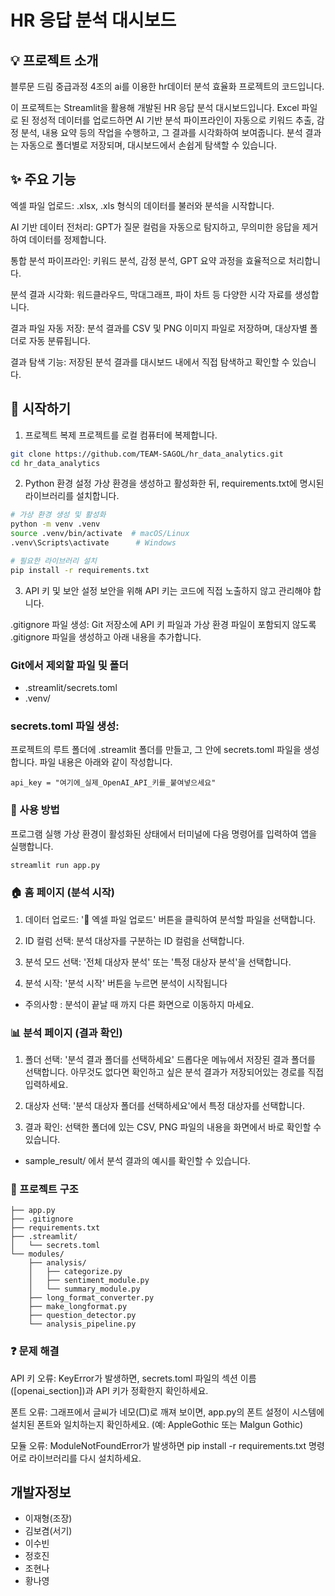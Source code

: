 HR 응답 분석 대시보드
======================

## 💡 프로젝트 소개
블루문 드림 중급과정 4조의 ai를 이용한 hr데이터 분석 효율화 프로젝트의 코드입니다. 

이 프로젝트는 Streamlit을 활용해 개발된 HR 응답 분석 대시보드입니다. Excel 파일로 된 정성적 데이터를 업로드하면 AI 기반 분석 파이프라인이 자동으로 키워드 추출, 감정 분석, 내용 요약 등의 작업을 수행하고, 그 결과를 시각화하여 보여줍니다. 분석 결과는 자동으로 폴더별로 저장되며, 대시보드에서 손쉽게 탐색할 수 있습니다.

## ✨ 주요 기능
엑셀 파일 업로드: .xlsx, .xls 형식의 데이터를 불러와 분석을 시작합니다.

AI 기반 데이터 전처리: GPT가 질문 컬럼을 자동으로 탐지하고, 무의미한 응답을 제거하여 데이터를 정제합니다.

통합 분석 파이프라인: 키워드 분석, 감정 분석, GPT 요약 과정을 효율적으로 처리합니다.

분석 결과 시각화: 워드클라우드, 막대그래프, 파이 차트 등 다양한 시각 자료를 생성합니다.

결과 파일 자동 저장: 분석 결과를 CSV 및 PNG 이미지 파일로 저장하며, 대상자별 폴더로 자동 분류됩니다.

결과 탐색 기능: 저장된 분석 결과를 대시보드 내에서 직접 탐색하고 확인할 수 있습니다.

## 🚀 시작하기
1. 프로젝트 복제
프로젝트를 로컬 컴퓨터에 복제합니다.

```Bash
git clone https://github.com/TEAM-SAGOL/hr_data_analytics.git
cd hr_data_analytics
```

2. Python 환경 설정
가상 환경을 생성하고 활성화한 뒤, requirements.txt에 명시된 라이브러리를 설치합니다.

```Bash
# 가상 환경 생성 및 활성화
python -m venv .venv
source .venv/bin/activate  # macOS/Linux
.venv\Scripts\activate      # Windows

# 필요한 라이브러리 설치
pip install -r requirements.txt
```
3. API 키 및 보안 설정
보안을 위해 API 키는 코드에 직접 노출하지 않고 관리해야 합니다.

.gitignore 파일 생성:
Git 저장소에 API 키 파일과 가상 환경 파일이 포함되지 않도록 .gitignore 파일을 생성하고 아래 내용을 추가합니다.

### Git에서 제외할 파일 및 폴더
- .streamlit/secrets.toml
- .venv/

### secrets.toml 파일 생성:
프로젝트의 루트 폴더에 .streamlit 폴더를 만들고, 그 안에 secrets.toml 파일을 생성합니다. 파일 내용은 아래와 같이 작성합니다.

```[openai_section]
api_key = "여기에_실제_OpenAI_API_키를_붙여넣으세요"
```

### 📝 사용 방법
프로그램 실행
가상 환경이 활성화된 상태에서 터미널에 다음 명령어를 입력하여 앱을 실행합니다.

```Bash
streamlit run app.py
```

### 🏠 홈 페이지 (분석 시작)

1. 데이터 업로드: '📂 엑셀 파일 업로드' 버튼을 클릭하여 분석할 파일을 선택합니다.

2. ID 컬럼 선택: 분석 대상자를 구분하는 ID 컬럼을 선택합니다.

3. 분석 모드 선택: '전체 대상자 분석' 또는 '특정 대상자 분석'을 선택합니다.

4. 분석 시작: '분석 시작' 버튼을 누르면 분석이 시작됩니다 
- 주의사항 : 분석이 끝날 때 까지 다른 화면으로 이동하지 마세요.

### 📊 분석 페이지 (결과 확인)

1. 폴더 선택: '분석 결과 폴더를 선택하세요' 드롭다운 메뉴에서 저장된 결과 폴더를 선택합니다. 아무것도 없다면 확인하고 싶은 분석 결과가 저장되어있는 경로를 직접 입력하세요.

2. 대상자 선택: '분석 대상자 폴더를 선택하세요'에서 특정 대상자를 선택합니다.

3. 결과 확인: 선택한 폴더에 있는 CSV, PNG 파일의 내용을 화면에서 바로 확인할 수 있습니다.

- sample_result/ 에서 분석 결과의 예시를 확인할 수 있습니다.

### 📂 프로젝트 구조
```hr_data_analytics/
├── app.py
├── .gitignore
├── requirements.txt
├── .streamlit/
│   └── secrets.toml
└── modules/
    ├── analysis/
    │   ├── categorize.py
    │   ├── sentiment_module.py
    │   └── summary_module.py
    ├── long_format_converter.py
    ├── make_longformat.py
    ├── question_detector.py
    └── analysis_pipeline.py
```

### ❓ 문제 해결
API 키 오류: KeyError가 발생하면, secrets.toml 파일의 섹션 이름([openai_section])과 API 키가 정확한지 확인하세요.

폰트 오류: 그래프에서 글씨가 네모(□)로 깨져 보이면, app.py의 폰트 설정이 시스템에 설치된 폰트와 일치하는지 확인하세요. (예: AppleGothic 또는 Malgun Gothic)

모듈 오류: ModuleNotFoundError가 발생하면 pip install -r requirements.txt 명령어로 라이브러리를 다시 설치하세요.

## 개발자정보
- 이재형(조장)
- 김보겸(서기)
- 이수빈
- 정호진
- 조현나
- 황나영
